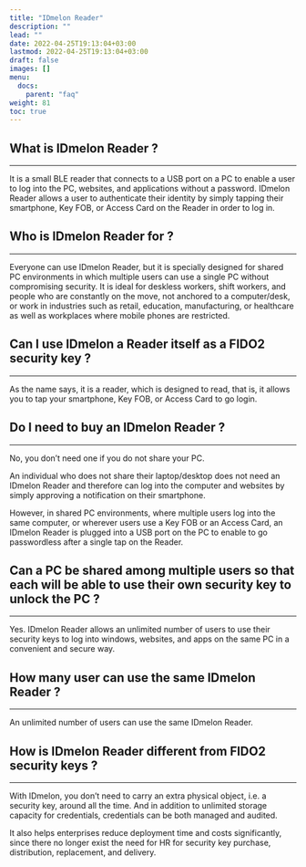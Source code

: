 ```yaml
---
title: "IDmelon Reader"
description: ""
lead: ""
date: 2022-04-25T19:13:04+03:00
lastmod: 2022-04-25T19:13:04+03:00
draft: false
images: []
menu:
  docs:
    parent: "faq"
weight: 81
toc: true
---
```


## What is IDmelon Reader ?

<hr class="hr-line">
It is a small BLE reader that connects to a USB port on a PC to enable a user to log into the PC, websites, and applications without a password. IDmelon Reader allows a user
to authenticate their identity by simply tapping their smartphone, Key FOB, or Access Card on the Reader in order to log in.

## Who is IDmelon Reader for ?

<hr class="hr-line">
Everyone can use IDmelon Reader, but it is specially designed for shared PC environments in which multiple users can use a single PC without compromising security.
It is ideal for deskless workers, shift workers, and people who are constantly on the move, not anchored to a computer/desk, or work in industries such as retail, education,
manufacturing, or healthcare as well as workplaces where mobile phones are restricted.

## Can I use IDmelon a Reader itself as a FIDO2 security key ?

<hr class="hr-line">
As the name says, it is a reader, which is designed to read, that is, it allows you to tap your smartphone, Key FOB, or Access Card to go login.

## Do I need to buy an IDmelon Reader ?

<hr class="hr-line">
No, you don’t need one if you do not share your PC.

An individual who does not share their laptop/desktop does not need an IDmelon Reader and therefore can log into the computer and websites by simply approving a notification
on their smartphone.

However, in shared PC environments, where multiple users log into the same computer, or wherever users use a Key FOB or an Access Card, an IDmelon Reader is plugged into a
USB port on the PC to enable to go passwordless after a single tap on the Reader.

## Can a PC be shared among multiple users so that each will be able to use their own security key to unlock the PC ?

<hr class="hr-line">
Yes. IDmelon Reader allows an unlimited number of users to use their security keys to log into windows, websites, and apps on the same PC in a convenient and secure way.

## How many user can use the same IDmelon Reader ?

<hr class="hr-line">
An unlimited number of users can use the same IDmelon Reader.

## How is IDmelon Reader different from FIDO2 security keys ?

<hr class="hr-line">
With IDmelon, you don’t need to carry an extra physical object, i.e. a security key, around all the time. And in addition to unlimited storage capacity for credentials,
credentials can be both managed and audited.

It also helps enterprises reduce deployment time and costs significantly, since there no longer exist the need for HR for security key purchase, distribution, replacement,
and delivery.
